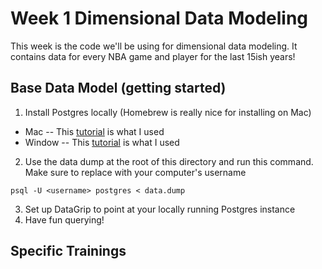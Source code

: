 # Week 1 Dimensional Data Modeling
This week is the code we'll be using for dimensional data modeling. It contains data for every NBA game and player for the last 15ish years!

## Base Data Model (getting started)

1. Install Postgres locally (Homebrew is really nice for installing on Mac)
-  Mac
-- This [tutorial](https://daily-dev-tips.com/posts/installing-postgresql-on-a-mac-with-homebrew/) is what I used
- Window
-- This [tutorial](https://www.sqlshack.com/how-to-install-postgresql-on-windows/) is what I used
2. Use the data dump at the root of this directory and run this command. Make sure to replace <username> with your computer's username
```
psql -U <username> postgres < data.dump
```
3. Set up DataGrip to point at your locally running Postgres instance
4. Have fun querying!

## Specific Trainings
